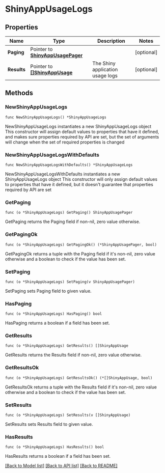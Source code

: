 # ShinyAppUsageLogs

## Properties

Name | Type | Description | Notes
------------ | ------------- | ------------- | -------------
**Paging** | Pointer to [**ShinyAppUsagePager**](ShinyAppUsagePager.md) |  | [optional] 
**Results** | Pointer to [**[]ShinyAppUsage**](ShinyAppUsage.md) | The Shiny application usage logs  | [optional] 

## Methods

### NewShinyAppUsageLogs

`func NewShinyAppUsageLogs() *ShinyAppUsageLogs`

NewShinyAppUsageLogs instantiates a new ShinyAppUsageLogs object
This constructor will assign default values to properties that have it defined,
and makes sure properties required by API are set, but the set of arguments
will change when the set of required properties is changed

### NewShinyAppUsageLogsWithDefaults

`func NewShinyAppUsageLogsWithDefaults() *ShinyAppUsageLogs`

NewShinyAppUsageLogsWithDefaults instantiates a new ShinyAppUsageLogs object
This constructor will only assign default values to properties that have it defined,
but it doesn't guarantee that properties required by API are set

### GetPaging

`func (o *ShinyAppUsageLogs) GetPaging() ShinyAppUsagePager`

GetPaging returns the Paging field if non-nil, zero value otherwise.

### GetPagingOk

`func (o *ShinyAppUsageLogs) GetPagingOk() (*ShinyAppUsagePager, bool)`

GetPagingOk returns a tuple with the Paging field if it's non-nil, zero value otherwise
and a boolean to check if the value has been set.

### SetPaging

`func (o *ShinyAppUsageLogs) SetPaging(v ShinyAppUsagePager)`

SetPaging sets Paging field to given value.

### HasPaging

`func (o *ShinyAppUsageLogs) HasPaging() bool`

HasPaging returns a boolean if a field has been set.

### GetResults

`func (o *ShinyAppUsageLogs) GetResults() []ShinyAppUsage`

GetResults returns the Results field if non-nil, zero value otherwise.

### GetResultsOk

`func (o *ShinyAppUsageLogs) GetResultsOk() (*[]ShinyAppUsage, bool)`

GetResultsOk returns a tuple with the Results field if it's non-nil, zero value otherwise
and a boolean to check if the value has been set.

### SetResults

`func (o *ShinyAppUsageLogs) SetResults(v []ShinyAppUsage)`

SetResults sets Results field to given value.

### HasResults

`func (o *ShinyAppUsageLogs) HasResults() bool`

HasResults returns a boolean if a field has been set.


[[Back to Model list]](../README.md#documentation-for-models) [[Back to API list]](../README.md#documentation-for-api-endpoints) [[Back to README]](../README.md)


